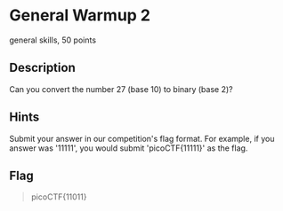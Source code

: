 # General Warmup 2
 general skills, 50 points

## Description
 Can you convert the number 27 (base 10) to binary (base 2)?

## Hints
  Submit your answer in our competition's flag format. For example, if you answer was '11111', you would submit 'picoCTF{11111}' as the flag.


## Flag
>picoCTF{11011}
